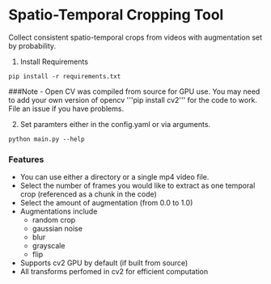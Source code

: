 # Spatio-Temporal Cropping Tool

Collect consistent spatio-temporal crops from videos with augmentation set by probability. 

1. Install Requirements

`pip install -r requirements.txt`

###Note - Open CV was compiled from source for GPU use. You may need to add your own version of opencv '''pip install cv2''' for the code to work. File an issue if you have problems. 

2. Set paramters either in the config.yaml or via arguments. 

`python main.py --help`

### Features

- You can use either a directory or a single mp4 video file.
- Select the number of frames you would like to extract as one temporal crop (referenced as a chunk in the code)
- Select the amount of augmentation (from 0.0 to 1.0)
- Augmentations include 
  - random crop
  - gaussian noise
  - blur
  - grayscale
  - flip
- Supports cv2 GPU by default (if built from source)
- All transforms perfomed in cv2 for efficient computation






